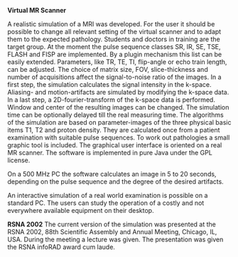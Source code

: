 **Virtual MR Scanner**

A realistic simulation of a MRI was developed. For the user it should be possible to change all relevant setting of the virtual scanner and to adapt them to the expected pathology. Students and doctors in training are the target group.
At the moment the pulse sequence classes SR, IR, SE, TSE, FLASH and FISP are implemented. By a plugin mechanism this list can be easily extended. Parameters, like TR, TE, TI, flip-angle or echo train length, can be adjusted. The choice of matrix size, FOV, slice-thickness and number of acquisitions affect the signal-to-noise ratio of the images. In a first step, the simulation calculates the signal intensity in the k-space. Aliasing- and motion-artifacts are simulated by modifying the k-space data. In a last step, a 2D-fourier-transform of the k-space data is performed. Window and center of the resulting images can be changed. The simulation time can be optionally delayed till the real measuring time. The algorithms of the simulation are based on parameter-images of the three physical basic items T1, T2 and proton density. They are calculated once from a patient examination with suitable pulse sequences. To work out pathologies a small graphic tool is included. The graphical user interface is oriented on a real MR scanner. The software is implemented in pure Java under the GPL license.

On a 500 MHz PC the software calculates an image in 5 to 20 seconds, depending on the pulse sequence and the degree of the desired artifacts.

An interactive simulation of a real world examination is possible on a standard PC. The users can study the operation of a costly and not everywhere available equipment on their desktop.

**RSNA 2002**
The current version of the simulation was presented at the RSNA 2002, 88th Scientific Assembly and Annual Meeting, Chicago, IL, USA. During the meeting a lecture was given. The presentation was given the RSNA infoRAD award cum laude.
